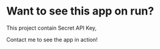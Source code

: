 # Want to see this app on run?

This project contain Secret API Key,

Contact me to see the app in action!